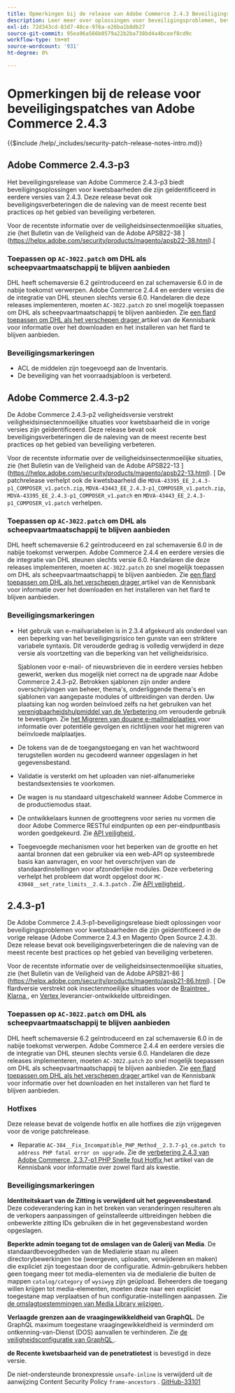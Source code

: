 ```yaml
---
title: Opmerkingen bij de release van Adobe Commerce 2.4.3 Beveiligingspatches
description: Leer meer over oplossingen voor beveiligingsproblemen, beveiligingsverbeteringen en andere beveiligingsupdates die zijn opgenomen in de beveiligingspatchreleases voor Adobe Commerce versie 2.4.3.
exl-id: 72d343cd-83d7-48ce-976a-e26ba1b8db27
source-git-commit: 95ea96a566b0579a22b2ba738bd4a4bceef8cd9c
workflow-type: tm+mt
source-wordcount: '931'
ht-degree: 0%

---
```



# Opmerkingen bij de release voor beveiligingspatches van Adobe Commerce 2.4.3

{{$include /help/_includes/security-patch-release-notes-intro.md}}

## Adobe Commerce 2.4.3-p3

Het beveiligingsrelease van Adobe Commerce 2.4.3-p3 biedt beveiligingsoplossingen voor kwetsbaarheden die zijn geïdentificeerd in eerdere versies van 2.4.3. Deze release bevat ook beveiligingsverbeteringen die de naleving van de meest recente best practices op het gebied van beveiliging verbeteren.

Voor de recentste informatie over de veiligheidsinsectenmoeilijke situaties, zie {het Bulletin van de Veiligheid van de Adobe APSB22-38 ](https://helpx.adobe.com/security/products/magento/apsb22-38.html).[

### Toepassen op `AC-3022.patch` om DHL als scheepvaartmaatschappij te blijven aanbieden

DHL heeft schemaversie 6.2 geïntroduceerd en zal schemaversie 6.0 in de nabije toekomst verwerpen. Adobe Commerce 2.4.4 en eerdere versies die de integratie van DHL steunen slechts versie 6.0. Handelaren die deze releases implementeren, moeten `AC-3022.patch` zo snel mogelijk toepassen om DHL als scheepvaartmaatschappij te blijven aanbieden. Zie [ een flard toepassen om DHL als het verschepen drager ](https://support.magento.com/hc/en-us/articles/7707818131597-Apply-a-patch-to-continue-offering-DHL-as-shipping-carrier) artikel van de Kennisbank voor informatie over het downloaden en het installeren van het flard te blijven aanbieden.

### Beveiligingsmarkeringen

* ACL de middelen zijn toegevoegd aan de Inventaris.
* De beveiliging van het voorraadsjabloon is verbeterd.

## Adobe Commerce 2.4.3-p2

De Adobe Commerce 2.4.3-p2 veiligheidsversie verstrekt veiligheidsinsectenmoeilijke situaties voor kwetsbaarheid die in vorige versies zijn geïdentificeerd. Deze release bevat ook beveiligingsverbeteringen die de naleving van de meest recente best practices op het gebied van beveiliging verbeteren.

Voor de recentste informatie over de veiligheidsinsectenmoeilijke situaties, zie {het Bulletin van de Veiligheid van de Adobe APSB22-13 ](https://helpx.adobe.com/security/products/magento/apsb22-13.html).  [  De patchrelease verhelpt ook de kwetsbaarheid die `MDVA-43395_EE_2.4.3-p1_COMPOSER_v1.patch.zip`, `MDVA-43443_EE_2.4.3-p1_COMPOSER_v1.patch.zip`, `MDVA-43395_EE_2.4.3-p1_COMPOSER_v1.patch` en `MDVA-43443_EE_2.4.3-p1_COMPOSER_v1.patch` verhelpen.


### Toepassen op `AC-3022.patch` om DHL als scheepvaartmaatschappij te blijven aanbieden

DHL heeft schemaversie 6.2 geïntroduceerd en zal schemaversie 6.0 in de nabije toekomst verwerpen. Adobe Commerce 2.4.4 en eerdere versies die de integratie van DHL steunen slechts versie 6.0. Handelaren die deze releases implementeren, moeten `AC-3022.patch` zo snel mogelijk toepassen om DHL als scheepvaartmaatschappij te blijven aanbieden. Zie [ een flard toepassen om DHL als het verschepen drager ](https://support.magento.com/hc/en-us/articles/7707818131597-Apply-a-patch-to-continue-offering-DHL-as-shipping-carrier) artikel van de Kennisbank voor informatie over het downloaden en het installeren van het flard te blijven aanbieden.

### Beveiligingsmarkeringen

* Het gebruik van e-mailvariabelen is in 2.3.4 afgekeurd als onderdeel van een beperking van het beveiligingsrisico ten gunste van een striktere variabele syntaxis. Dit verouderde gedrag is volledig verwijderd in deze versie als voortzetting van die beperking van het veiligheidsrisico.

  Sjablonen voor e-mail- of nieuwsbrieven die in eerdere versies hebben gewerkt, werken dus mogelijk niet correct na de upgrade naar Adobe Commerce 2.4.3-p2. Betrokken sjablonen zijn onder andere overschrijvingen van beheer, thema&#39;s, onderliggende thema&#39;s en sjablonen van aangepaste modules of uitbreidingen van derden. Uw plaatsing kan nog worden beïnvloed zelfs na het gebruiken van het [ verenigbaarheidshulpmiddel van de Verbetering ](https://experienceleague.adobe.com/docs/commerce-operations/upgrade-guide/upgrade-compatibility-tool/overview.html?lang=en) om verouderde gebruik te bevestigen. Zie [ het Migreren van douane e-mailmalplaatjes ](https://developer.adobe.com/commerce/frontend-core/guide/templates/email-migration/) voor informatie over potentiële gevolgen en richtlijnen voor het migreren van beïnvloede malplaatjes.

* De tokens van de de toegangstoegang en van het wachtwoord terugstellen worden nu gecodeerd wanneer opgeslagen in het gegevensbestand. <!-- AC-520 1323-->

* Validatie is versterkt om het uploaden van niet-alfanumerieke bestandsextensies te voorkomen. <!-- AC-479-->

* De wagen is nu standaard uitgeschakeld wanneer Adobe Commerce in de productiemodus staat. <!-- AC-1450-->

* De ontwikkelaars kunnen de groottegrens voor series nu vormen die door Adobe Commerce RESTful eindpunten op een per-eindpuntbasis worden goedgekeurd. Zie [ API veiligheid ](https://developer.adobe.com/commerce/webapi/get-started/api-security/). <!-- AC-465-->

* Toegevoegde mechanismen voor het beperken van de grootte en het aantal bronnen dat een gebruiker via een web-API op systeembrede basis kan aanvragen, en voor het overschrijven van de standaardinstellingen voor afzonderlijke modules. Deze verbetering verhelpt het probleem dat wordt opgelost door `MC-43048__set_rate_limits__2.4.3.patch` . Zie [ API veiligheid ](https://developer.adobe.com/commerce/webapi/get-started/api-security/). <!-- AC-1120-->


## 2.4.3-p1

De Adobe Commerce 2.4.3-p1-beveiligingsrelease biedt oplossingen voor beveiligingsproblemen voor kwetsbaarheden die zijn geïdentificeerd in de vorige release (Adobe Commerce 2.4.3 en Magento Open Source 2.4.3). Deze release bevat ook beveiligingsverbeteringen die de naleving van de meest recente best practices op het gebied van beveiliging verbeteren.


Voor de recentste informatie over de veiligheidsinsectenmoeilijke situaties, zie {het Bulletin van de Veiligheid van de Adobe APSB21-86 ](https://helpx.adobe.com/security/products/magento/apsb21-86.html). [ De flardversie verstrekt ook insectenmoeilijke situaties voor de [ Braintree ](https://experienceleague.adobe.com/docs/commerce-admin/stores-sales/payments/braintree.html), [ Klarna ](https://marketplace.magento.com/klarna-m2-klarna.html), en [ Vertex ](https://marketplace.magento.com/vertexinc-vertex-tax-module.html) leverancier-ontwikkelde uitbreidingen.

### Toepassen op `AC-3022.patch` om DHL als scheepvaartmaatschappij te blijven aanbieden

DHL heeft schemaversie 6.2 geïntroduceerd en zal schemaversie 6.0 in de nabije toekomst verwerpen. Adobe Commerce 2.4.4 en eerdere versies die de integratie van DHL steunen slechts versie 6.0. Handelaren die deze releases implementeren, moeten `AC-3022.patch` zo snel mogelijk toepassen om DHL als scheepvaartmaatschappij te blijven aanbieden. Zie [ een flard toepassen om DHL als het verschepen drager ](https://support.magento.com/hc/en-us/articles/7707818131597-Apply-a-patch-to-continue-offering-DHL-as-shipping-carrier) artikel van de Kennisbank voor informatie over het downloaden en het installeren van het flard te blijven aanbieden.

### Hotfixes

Deze release bevat de volgende hotfix en alle hotfixes die zijn vrijgegeven voor de vorige patchrelease.

* Reparatie `AC-384__Fix_Incompatible_PHP_Method__2.3.7-p1_ce.patch to address PHP fatal error on upgrade`. Zie de [ verbetering 2.4.3 van Adobe Commerce, 2.3.7-p1 PHP Snelle fout Hotfix ](https://support.magento.com/hc/en-us/articles/4408021533069-Adobe-Commerce-upgrade-2-4-3-2-3-7-p1-PHP-Fatal-error-Hotfix) het artikel van de Kennisbank voor informatie over zowel flard als kwestie.

### Beveiligingsmarkeringen

**Identiteitskaart van de Zitting is verwijderd uit het gegevensbestand**. Deze codeverandering kan in het breken van veranderingen resulteren als de verkopers aanpassingen of geïnstalleerde uitbreidingen hebben die onbewerkte zitting IDs gebruiken die in het gegevensbestand worden opgeslagen. <!-- MC-40976-->

**Beperkte admin toegang tot de omslagen van de Galerij van Media**. De standaardbevoegdheden van de Medialerie staan nu alleen directorybewerkingen toe (weergeven, uploaden, verwijderen en maken) die expliciet zijn toegestaan door de configuratie. Admin-gebruikers hebben geen toegang meer tot media-elementen via de medialerie die buiten de mappen `catalog/category` of `wysiwyg` zijn geüpload. Beheerders die toegang willen krijgen tot media-elementen, moeten deze naar een expliciet toegestane map verplaatsen of hun configuratie-instellingen aanpassen. Zie [ de omslagtoestemmingen van Media Library wijzigen ](https://developer.adobe.com/commerce/php/tutorials/backend/modify-image-library-permissions/). <!-- B2B-1897-->

**Verlaagde grenzen aan de vraagingewikkeldheid van GraphQL**. De GraphQL maximum toegestane vraagingewikkeldheid is verminderd om ontkenning-van-Dienst (DOS) aanvallen te verhinderen. Zie [ de veiligheidsconfiguratie van GraphQL ](https://developer.adobe.com/commerce/webapi/graphql/usage/security-configuration/). <!-- PWA-1700-->

**de Recente kwetsbaarheid van de penetratietest** is bevestigd in deze versie. <!-- MC-42431-->

De niet-ondersteunde bronexpressie `unsafe-inline` is verwijderd uit de aanwijzing Content Security Policy `frame-ancestors` . [ GitHub-33101 ](https://github.com/magento/magento2/issues/33101) <!-- MC-42632-->
